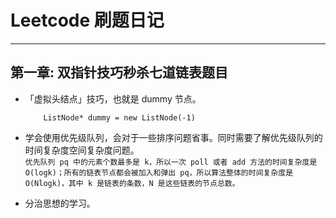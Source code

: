 # Leetcode 刷题日记
---

## 第一章: 双指针技巧秒杀七道链表题目
  
  * 「虚拟头结点」技巧，也就是 dummy 节点。

    ```
        ListNode* dummy = new ListNode(-1)
    ```
  *  学会使用优先级队列，会对于一些排序问题省事。同时需要了解优先级队列的时间复杂度空间复杂度问题。  
`优先队列 pq 中的元素个数最多是 k，所以一次 poll 或者 add 方法的时间复杂度是 O(logk)；所有的链表节点都会被加入和弹出 pq，所以算法整体的时间复杂度是 O(Nlogk)，其中 k 是链表的条数，N 是这些链表的节点总数。`

  * 分治思想的学习。



